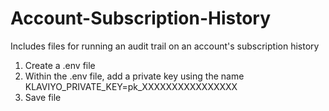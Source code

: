 # Account-Subscription-History
Includes files for running an audit trail on an account's subscription history

1) Create a .env file
2) Within the .env file, add a private key using the name KLAVIYO_PRIVATE_KEY=pk_XXXXXXXXXXXXXXXX
3) Save file